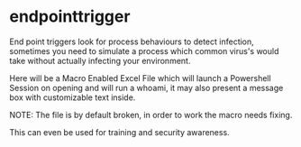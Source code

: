 # endpointtrigger

End point triggers look for process behaviours to detect infection, sometimes you need to simulate a process which common virus's would take without actually infecting your environment. 

Here will be a Macro Enabled Excel File which will launch a Powershell Session on opening and will run a whoami, it may also present a message box with customizable text inside. 


NOTE: The file is by default broken, in order to work the macro needs fixing. 

This can even be used for training and security awareness.
